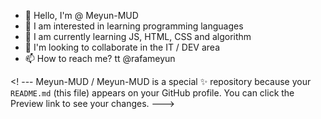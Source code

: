 - 👋 Hello, I'm @ Meyun-MUD
- 👀 I am interested in learning programming languages
- 🌱 I am currently learning JS, HTML, CSS and algorithm
- 💞️ I'm looking to collaborate in the IT / DEV area
- 📫 How to reach me? tt @rafameyun

<! ---
Meyun-MUD / Meyun-MUD is a special ✨ repository because your `README.md` (this file) appears on your GitHub profile.
You can click the Preview link to see your changes.
--->
